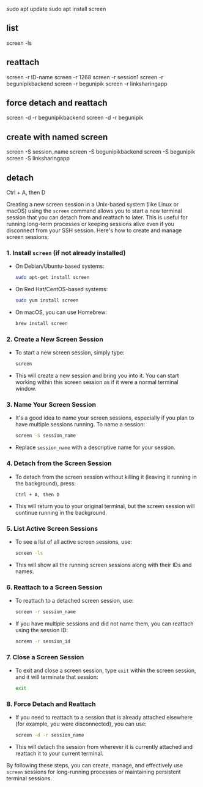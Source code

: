 sudo apt update
sudo apt install screen
## list 
screen -ls
## reattach
screen -r ID-name
screen -r 1268
screen -r session1
screen -r begunipikbackend
screen -r begunipik
screen -r linksharingapp
## force detach and reattach
screen -d -r begunipikbackend
screen -d -r begunipik

## create with named screen
screen -S session_name
screen -S begunipikbackend
screen -S begunipik
screen -S linksharingapp

## detach
Ctrl + A, then D

Creating a new screen session in a Unix-based system (like Linux or macOS) using the `screen` command allows you to start a new terminal session that you can detach from and reattach to later. This is useful for running long-term processes or keeping sessions alive even if you disconnect from your SSH session. Here's how to create and manage screen sessions:

### 1. **Install `screen` (if not already installed)**
   - On Debian/Ubuntu-based systems:
     ```bash
     sudo apt-get install screen
     ```
   - On Red Hat/CentOS-based systems:
     ```bash
     sudo yum install screen
     ```
   - On macOS, you can use Homebrew:
     ```bash
     brew install screen
     ```

### 2. **Create a New Screen Session**
   - To start a new screen session, simply type:
     ```bash
     screen
     ```
   - This will create a new session and bring you into it. You can start working within this screen session as if it were a normal terminal window.

### 3. **Name Your Screen Session**
   - It's a good idea to name your screen sessions, especially if you plan to have multiple sessions running. To name a session:
     ```bash
     screen -S session_name
     ```
   - Replace `session_name` with a descriptive name for your session.

### 4. **Detach from the Screen Session**
   - To detach from the screen session without killing it (leaving it running in the background), press:
     ```
     Ctrl + A, then D
     ```
   - This will return you to your original terminal, but the screen session will continue running in the background.

### 5. **List Active Screen Sessions**
   - To see a list of all active screen sessions, use:
     ```bash
     screen -ls
     ```
   - This will show all the running screen sessions along with their IDs and names.

### 6. **Reattach to a Screen Session**
   - To reattach to a detached screen session, use:
     ```bash
     screen -r session_name
     ```
   - If you have multiple sessions and did not name them, you can reattach using the session ID:
     ```bash
     screen -r session_id
     ```

### 7. **Close a Screen Session**
   - To exit and close a screen session, type `exit` within the screen session, and it will terminate that session:
     ```bash
     exit
     ```

### 8. **Force Detach and Reattach**
   - If you need to reattach to a session that is already attached elsewhere (for example, you were disconnected), you can use:
     ```bash
     screen -d -r session_name
     ```
   - This will detach the session from wherever it is currently attached and reattach it to your current terminal.

By following these steps, you can create, manage, and effectively use `screen` sessions for long-running processes or maintaining persistent terminal sessions.